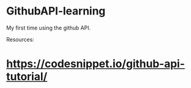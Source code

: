 # GithubAPI-learning
My first time using the github API.

Resources:
# https://codesnippet.io/github-api-tutorial/
